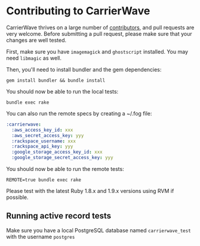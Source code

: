 # Contributing to CarrierWave

CarrierWave thrives on a large number of [contributors](https://github.com/carrierwaveuploader/carrierwave/contributors),
and pull requests are very welcome. Before submitting a pull request, please make sure that your changes are well tested.

First, make sure you have `imagemagick` and `ghostscript` installed. You may need `libmagic` as well.

Then, you'll need to install bundler and the gem dependencies:

  `gem install bundler && bundle install`

You should now be able to run the local tests:

  `bundle exec rake`

You can also run the remote specs by creating a ~/.fog file:

```yaml
:carrierwave:
  :aws_access_key_id: xxx
  :aws_secret_access_key: yyy
  :rackspace_username: xxx
  :rackspace_api_key: yyy
  :google_storage_access_key_id: xxx
  :google_storage_secret_access_key: yyy
```

You should now be able to run the remote tests:

    REMOTE=true bundle exec rake

Please test with the latest Ruby 1.8.x and 1.9.x versions using RVM if possible.

## Running active record tests

Make sure you have a local PostgreSQL database named `carrierwave_test` with the username
`postgres`

